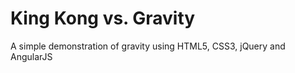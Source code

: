 King Kong vs. Gravity
=======

A simple demonstration of gravity using HTML5, CSS3, jQuery and AngularJS
